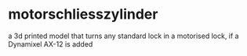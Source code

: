 motorschliesszylinder
=====================

a 3d printed model that turns any standard lock in a motorised lock, if a Dynamixel AX-12 is added
